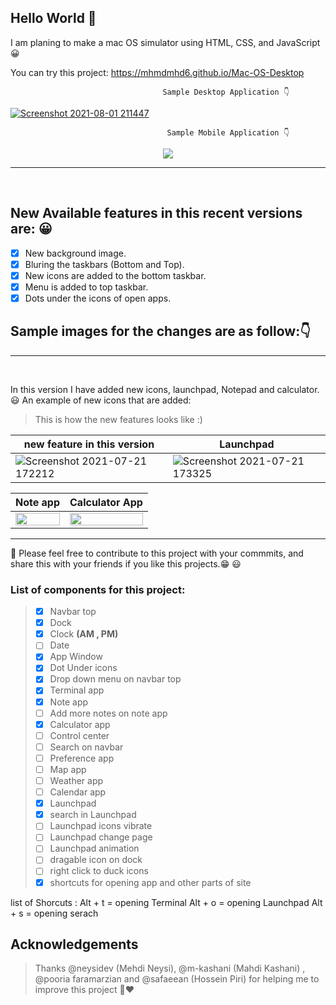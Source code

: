 ## Hello World 👋
I am planing to make a mac OS simulator using HTML, CSS, and JavaScript 😀

You can try this project:
https://mhmdmhd6.github.io/Mac-OS-Desktop

                                      Sample Desktop Application 👇
[![Screenshot 2021-08-01 211447](https://user-images.githubusercontent.com/79286306/127778858-f7a4ddf3-676e-4bf9-b934-bad51014c096.jpg)](https://mhmdmhd6.github.io/Mac-OS-Desktop/)



                                       Sample Mobile Application 👇
                                           
<p align="center">
  <img src="https://user-images.githubusercontent.com/79286306/126490693-326fa6dd-a431-461d-8e06-45c9d164b868.jpg">
</p>
                                      

<hr> <br>

## New Available features in this recent versions are: 😀

- [x] New background image.
- [x] Bluring the taskbars (Bottom and Top).
- [x] New icons are added to the bottom taskbar.
- [x] Menu is added to top taskbar.
- [x] Dots under the icons of open apps.

## Sample images for the changes are as follow:👇

<hr> <br>

In this version I have added new icons, launchpad, Notepad and calculator. 😃
An example of new icons that are added:
> This is how the new features looks like :)

|new feature in this version| Launchpad |
|------------|------------|
| ![Screenshot 2021-07-21 172212](https://user-images.githubusercontent.com/79286306/126491557-29f1c995-81c1-49a2-8942-07e6312630c9.jpg) | ![Screenshot 2021-07-21 173325](https://user-images.githubusercontent.com/79286306/126493067-447f65c7-b027-4a10-99e0-ba2e0c6fc71b.jpg) |


| Note app   | Calculator App  |
|------------|-----------------|
| <img src="https://user-images.githubusercontent.com/79286306/126500902-53b741ce-cf55-4a02-8bef-e39cdfb6ed02.jpg" width="100%"> | <img src="https://user-images.githubusercontent.com/79286306/126493762-24c2d28d-7826-4f23-ab68-02842cdf5ffc.jpg" width="100%"> |  

<hr>

📌 Please feel free to contribute to this project with your commmits, and share this with your friends if you like this projects.😁 😃

### List of components for this project:
> - [x] Navbar top
> - [x] Dock
> - [x] Clock **(AM , PM)**
> - [ ] Date
> - [x] App Window
> - [x] Dot Under icons
> - [x] Drop down menu on navbar top
> - [x] Terminal app
> - [x] Note app
> - [ ] Add more notes on note app
> - [x] Calculator app 
> - [ ] Control center   
> - [ ] Search on navbar 
> - [ ] Preference app     
> - [ ] Map app      
> - [ ] Weather app      
> - [ ] Calendar app      
> - [x] Launchpad      
> - [x] search in Launchpad      
> - [ ] Launchpad icons vibrate    
> - [ ] Launchpad change page 
> - [ ] Launchpad animation      
> - [ ] dragable icon on dock      
> - [ ] right click to duck icons
> - [x] shortcuts for opening app and other parts of site     


list of Shorcuts :
Alt + t = opening Terminal 
Alt + o = opening Launchpad 
Alt + s = opening serach 

<!-- ACKNOWLEDGEMENTS -->

## Acknowledgements

> Thanks @neysidev (Mehdi Neysi), @m-kashani (Mahdi Kashani) , @pooria faramarzian and @safaeean (Hossein Piri) for helping me to improve this project 🙏❤
